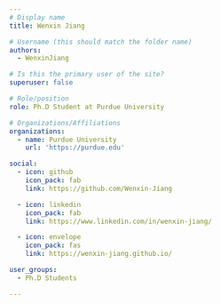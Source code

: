 ```yaml
---
# Display name
title: Wenxin Jiang

# Username (this should match the folder name)
authors:
  - WenxinJiang

# Is this the primary user of the site?
superuser: false

# Role/position
role: Ph.D Student at Purdue University

# Organizations/Affiliations
organizations:
  - name: Purdue University
    url: 'https://purdue.edu'

social:
  - icon: github
    icon_pack: fab
    link: https://github.com/Wenxin-Jiang

  - icon: linkedin
    icon_pack: fab
    link: https://www.linkedin.com/in/wenxin-jiang/

  - icon: envelope
    icon_pack: fas
    link: https://wenxin-jiang.github.io/

user_groups:
  - Ph.D Students

---
```

